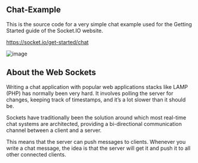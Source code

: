 ## Chat-Example

This is the source code for a very simple chat example used for the Getting Started guide of the Socket.IO website.

https://socket.io/get-started/chat



![image](https://user-images.githubusercontent.com/80922036/160617062-c08e4f6a-74ce-4263-ba6d-6427bff62b12.png)



## About the Web Sockets 

Writing a chat application with popular web applications stacks like LAMP (PHP) has normally been very hard. It involves polling the server for changes, keeping track of timestamps, and it’s a lot slower than it should be.

Sockets have traditionally been the solution around which most real-time chat systems are architected, providing a bi-directional communication channel between a client and a server.

This means that the server can push messages to clients. Whenever you write a chat message, the idea is that the server will get it and push it to all other connected clients.

